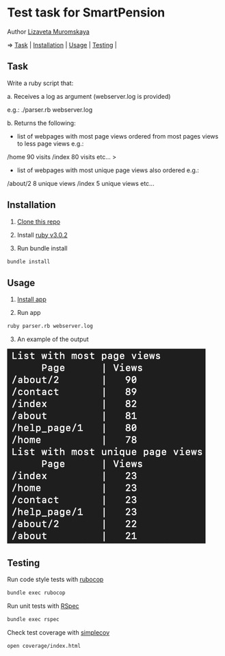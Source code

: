 # Test task for SmartPension
Author [Lizaveta Muromskaya](https://www.linkedin.com/in/lizaveta-muromskaya)

=> [Task](#task) | [Installation](#installation) | [Usage](#usage) | [Testing](#testing) |

## Task ##

Write a ruby script that:

a. Receives a log as argument (webserver.log is provided) 

e.g.: ./parser.rb webserver.log

b. Returns the following:

+ list of webpages with most page views ordered from most pages views to less page views e.g.:

/home 90 visits /index 80 visits etc... > 

+ list of webpages with most unique page views also ordered e.g.:

/about/2 8 unique views /index 5 unique views etc...


## Installation ##

1. [Clone this repo](https://docs.github.com/en/repositories/creating-and-managing-repositories/cloning-a-repository)

2. Install [ruby v3.0.2](https://www.ruby-lang.org/en/documentation/installation/)

3. Run bundle install
```bash
bundle install
```

## Usage ##
1. [Install app](#installation)

2. Run app
```bash
ruby parser.rb webserver.log
```

3. An example of the output

![alt text](https://github.com/lizamuromskaya/logparser/blob/main/example.png)

## Testing ##
Run code style tests with [rubocop](https://github.com/rubocop/rubocop)
```bash
bundle exec rubocop
```
Run unit tests with [RSpec](https://rspec.info/)
```bash
bundle exec rspec
```
Check test coverage with [simplecov](https://github.com/simplecov-ruby/simplecov)
```bash
open coverage/index.html
```

